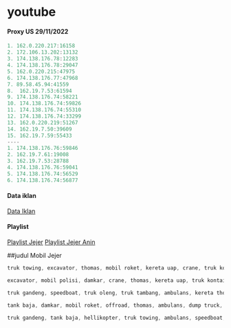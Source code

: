 # youtube


#### Proxy US 29/11/2022
```js
1. 162.0.220.217:16158
2. 172.106.13.202:13132
3. 174.138.176.78:12283
4. 174.138.176.78:29047
5. 162.0.220.215:47975
6. 174.138.176.77:47968 
7. 89.58.45.94:41559
8.  162.19.7.53:61594
9. 174.138.176.74:58221
10. 174.138.176.74:59826
11. 174.138.176.74:55310 
12. 174.138.176.74:33299
13. 162.0.220.219:51267
14. 162.19.7.50:39609
15. 162.19.7.59:55433
----
1. 174.138.176.76:59846
2. 162.19.7.61:19008
3. 162.19.7.53:28788
4. 174.138.176.76:59041
5. 174.138.176.74:56529
6. 174.138.176.74:56877

```


#### Data iklan
[Data Iklan](https://www.prepostseo.com/tool/fake-address-generator)

#### Playlist
[Playlist Jejer](https://youtube.com/playlist?list=PLm1f3GEEI-PNXkX0r5tCwdxFvAr2gpnvb)
[Playlist Jejer Anin](https://youtube.com/playlist?list=PLLO53DDvf_gHPJ-dfQF74koCD3bHdp0hM)


##judul Mobil Jejer

```js
truk towing, excavator, thomas, mobil roket, kereta uap, crane, truk kontainer, offroad, ambulans mobil jejer
```
```js
excavator, mobil polisi, damkar, crane, thomas, kereta uap, truk kontainer, truk tambang, ambulans mobil jejer
```
```js
truk gandeng, speedboat, truk oleng, truk tambang, ambulans, kereta thomas, truk towing, truk tanki mobil jejer
```
```js
tank baja, damkar, mobil roket, offroad, thomas, ambulans, dump truck, bulldozer, kereta uap, crane mobil jejer
```
```js
truk gandeng, tank baja, hellikopter, truk towing, ambulans, speedboat, bulldozer, mobil jeep mobil jejer
```
